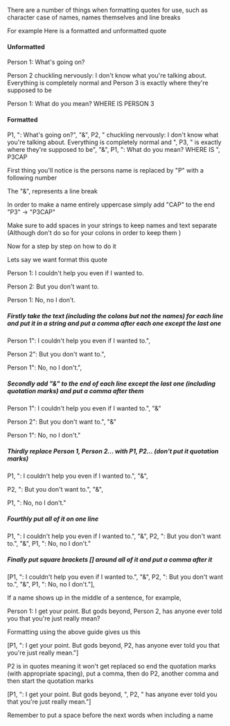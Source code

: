 There are a number of things when formatting quotes for use, such as character case of names, names themselves and line breaks

For example
Here is a formatted and unformatted quote

#### Unformatted
Person 1: What's going on? 

Person 2 chuckling nervously: I don't know what you're talking about. Everything is completely 
normal and Person 3 is exactly where they're supposed to be

Person 1: What do you mean? WHERE IS PERSON 3

#### Formatted
P1, ": What's going on?", "&", P2, " chuckling nervously: I don't know what you're talking about. Everything is completely normal and ", P3, " is exactly where they're supposed to be", "&", P1, ": What do you mean? WHERE IS ", P3CAP


First thing you'll notice is the persons name is replaced by "P" with a following number

The "&", represents a line break

In order to make a name entirely uppercase simply add "CAP" to the end "P3" -> "P3CAP"

Make sure to add spaces in your strings to keep names and text separate (Although don't do so for your colons in order to keep them )


Now for a step by step on how to do it

Lets say we want format this quote


Person 1: I couldn't help you even if I wanted to. 

Person 2: But you don't want to. 

Person 1: No, no I don't.

##### Firstly take the text (including the colons but not the names) for each line and put it in a string and put a comma after each one except the last one

Person 1": I couldn't help you even if I wanted to.",

Person 2": But you don't want to.",

Person 1": No, no I don't.",

##### Secondly add "&" to the end of each line except the last one (including quotation marks) and put a comma after them

Person 1": I couldn't help you even if I wanted to.", "&"

Person 2": But you don't want to.", "&"

Person 1": No, no I don't."

##### Thirdly replace Person 1, Person 2... with P1, P2... (don't put it quotation marks)

P1, ": I couldn't help you even if I wanted to.", "&",

P2, ": But you don't want to.", "&",

P1, ": No, no I don't."

##### Fourthly put all of it on one line

P1, ": I couldn't help you even if I wanted to.", "&", P2, ": But you don't want to.", "&", P1, ": No, no I don't."

##### Finally put square brackets [] around all of it and put a comma after it

[P1, ": I couldn't help you even if I wanted to.", "&", P2, ": But you don't want to.", "&", P1, ": No, no I don't."],


If a name shows up in the middle of a sentence, for example, 

Person 1: I get your point. But gods beyond, Person 2, has anyone ever told you that you're just really mean?

Formatting using the above guide gives us this 

[P1, ": I get your point. But gods beyond, P2, has anyone ever told you that you're just really mean."]

P2 is in quotes meaning it won't get replaced so end the quotation marks (with appropriate spacing), put a comma, then do P2, another comma and then start the quotation marks

[P1, ": I get your point. But gods beyond, ", P2, " has anyone ever told you that you're just really mean."]

Remember to put a space before the next words when including a name